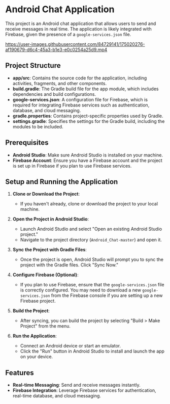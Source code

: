 # Android Chat Application

This project is an Android chat application that allows users to send and receive messages in real time. The application is likely integrated with Firebase, given the presence of a `google-services.json` file.



https://user-images.githubusercontent.com/84729141/175020276-af190679-d6c4-45a3-b1e3-e0c0254a25d9.mp4



## Project Structure

- **app/src**: Contains the source code for the application, including activities, fragments, and other components.
- **build.gradle**: The Gradle build file for the app module, which includes dependencies and build configurations.
- **google-services.json**: A configuration file for Firebase, which is required for integrating Firebase services such as authentication, database, and cloud messaging.
- **gradle.properties**: Contains project-specific properties used by Gradle.
- **settings.gradle**: Specifies the settings for the Gradle build, including the modules to be included.

## Prerequisites

- **Android Studio**: Make sure Android Studio is installed on your machine.
- **Firebase Account**: Ensure you have a Firebase account and the project is set up in Firebase if you plan to use Firebase services.

## Setup and Running the Application

1. **Clone or Download the Project**:
   - If you haven't already, clone or download the project to your local machine.

2. **Open the Project in Android Studio**:
   - Launch Android Studio and select "Open an existing Android Studio project."
   - Navigate to the project directory (`Android_Chat-master`) and open it.

3. **Sync the Project with Gradle Files**:
   - Once the project is open, Android Studio will prompt you to sync the project with the Gradle files. Click "Sync Now."

4. **Configure Firebase (Optional)**:
   - If you plan to use Firebase, ensure that the `google-services.json` file is correctly configured. You may need to download a new `google-services.json` from the Firebase console if you are setting up a new Firebase project.

5. **Build the Project**:
   - After syncing, you can build the project by selecting "Build > Make Project" from the menu.

6. **Run the Application**:
   - Connect an Android device or start an emulator.
   - Click the "Run" button in Android Studio to install and launch the app on your device.

## Features

- **Real-time Messaging**: Send and receive messages instantly.
- **Firebase Integration**: Leverage Firebase services for authentication, real-time database, and cloud messaging.

